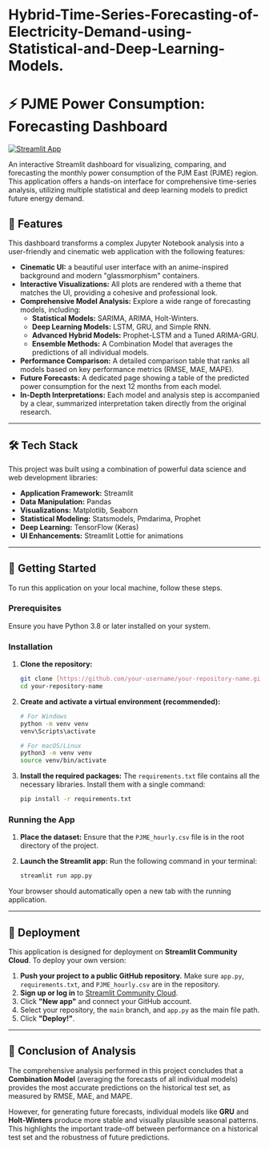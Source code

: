 # Hybrid-Time-Series-Forecasting-of-Electricity-Demand-using-Statistical-and-Deep-Learning-Models.

# ⚡ PJME Power Consumption: Forecasting Dashboard

[![Streamlit App](https://static.streamlit.io/badges/streamlit_badge_black_white.svg)](https://hybrid-time-series-forecasting.streamlit.app/)

An interactive Streamlit dashboard for visualizing, comparing, and forecasting the monthly power consumption of the PJM East (PJME) region. This application offers a hands-on interface for comprehensive time-series analysis, utilizing multiple statistical and deep learning models to predict future energy demand.

## 🔮 Features

This dashboard transforms a complex Jupyter Notebook analysis into a user-friendly and cinematic web application with the following features:

- **Cinematic UI:** a beautiful user interface with an anime-inspired background and modern "glassmorphism" containers.
- **Interactive Visualizations:** All plots are rendered with a theme that matches the UI, providing a cohesive and professional look.
- **Comprehensive Model Analysis:** Explore a wide range of forecasting models, including:
  - **Statistical Models:** SARIMA, ARIMA, Holt-Winters.
  - **Deep Learning Models:** LSTM, GRU, and Simple RNN.
  - **Advanced Hybrid Models:** Prophet-LSTM and a Tuned ARIMA-GRU.
  - **Ensemble Methods:** A Combination Model that averages the predictions of all individual models.
- **Performance Comparison:** A detailed comparison table that ranks all models based on key performance metrics (RMSE, MAE, MAPE).
- **Future Forecasts:** A dedicated page showing a table of the predicted power consumption for the next 12 months from each model.
- **In-Depth Interpretations:** Each model and analysis step is accompanied by a clear, summarized interpretation taken directly from the original research.

---

## 🛠️ Tech Stack

This project was built using a combination of powerful data science and web development libraries:

- **Application Framework:** Streamlit
- **Data Manipulation:** Pandas
- **Visualizations:** Matplotlib, Seaborn
- **Statistical Modeling:** Statsmodels, Pmdarima, Prophet
- **Deep Learning:** TensorFlow (Keras)
- **UI Enhancements:** Streamlit Lottie for animations

---

## 🚀 Getting Started

To run this application on your local machine, follow these steps.

### Prerequisites

Ensure you have Python 3.8 or later installed on your system.

### Installation

1.  **Clone the repository:**
    ```bash
    git clone [https://github.com/your-username/your-repository-name.git](https://github.com/your-username/your-repository-name.git)
    cd your-repository-name
    ```

2.  **Create and activate a virtual environment (recommended):**
    ```bash
    # For Windows
    python -m venv venv
    venv\Scripts\activate

    # For macOS/Linux
    python3 -m venv venv
    source venv/bin/activate
    ```

3.  **Install the required packages:**
    The `requirements.txt` file contains all the necessary libraries. Install them with a single command:
    ```bash
    pip install -r requirements.txt
    ```

### Running the App

1.  **Place the dataset:** Ensure that the `PJME_hourly.csv` file is in the root directory of the project.

2.  **Launch the Streamlit app:**
    Run the following command in your terminal:
    ```bash
    streamlit run app.py
    ```

Your browser should automatically open a new tab with the running application.

---

## 🚢 Deployment

This application is designed for deployment on **Streamlit Community Cloud**. To deploy your own version:

1.  **Push your project to a public GitHub repository.** Make sure `app.py`, `requirements.txt`, and `PJME_hourly.csv` are in the repository.
2.  **Sign up or log in** to [Streamlit Community Cloud](https://share.streamlit.io/).
3.  Click **"New app"** and connect your GitHub account.
4.  Select your repository, the `main` branch, and `app.py` as the main file path.
5.  Click **"Deploy!"**.

---

## 📜 Conclusion of Analysis

The comprehensive analysis performed in this project concludes that a **Combination Model** (averaging the forecasts of all individual models) provides the most accurate predictions on the historical test set, as measured by RMSE, MAE, and MAPE.

However, for generating future forecasts, individual models like **GRU** and **Holt-Winters** produce more stable and visually plausible seasonal patterns. This highlights the important trade-off between performance on a historical test set and the robustness of future predictions.

